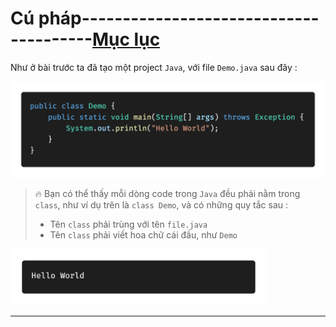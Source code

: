 # Cú pháp---------------------------------------[Mục lục](https://github.com/Zenfection/Java)

Như ở bài trước ta đã tạo một project `Java`, với file `Demo.java` sau đây : 

![javaoop-1.png](https://raw.githubusercontent.com/Zenfection/Image/master/2021/01/30-16-15-21-javaoop-1.png)

> 🔥 Bạn có thể thấy mỗi dòng code trong `Java` đều phải nằm trong `class`, như ví dụ trên là `class Demo`,  và có những quy tắc sau : 
> 
> - Tên `class` phải trùng với tên `file.java`
> - Tên `class` phải viết hoa chữ cái đầu, như `Demo`

<img title="" src="https://raw.githubusercontent.com/Zenfection/Image/master/2021/01/30-16-14-49-javaoop-2.png" alt="javaoop-2.png" width="410">

---
